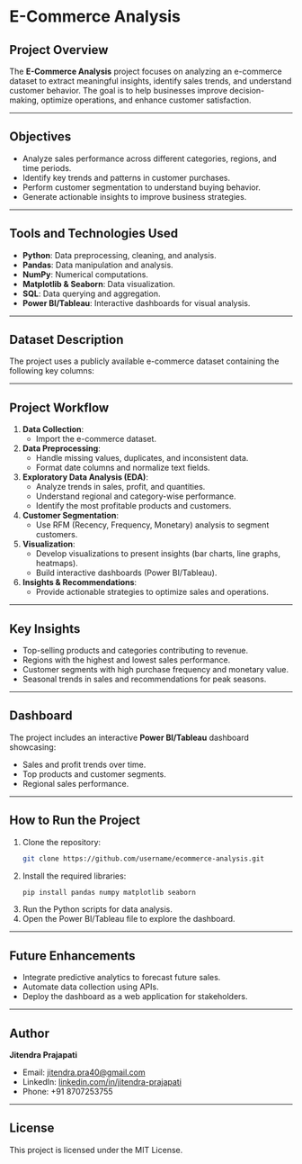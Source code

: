 # E-Commerce Analysis

## Project Overview
The **E-Commerce Analysis** project focuses on analyzing an e-commerce dataset to extract meaningful insights, identify sales trends, and understand customer behavior. The goal is to help businesses improve decision-making, optimize operations, and enhance customer satisfaction.

---

## Objectives
- Analyze sales performance across different categories, regions, and time periods.
- Identify key trends and patterns in customer purchases.
- Perform customer segmentation to understand buying behavior.
- Generate actionable insights to improve business strategies.

---

## Tools and Technologies Used
- **Python**: Data preprocessing, cleaning, and analysis.
- **Pandas**: Data manipulation and analysis.
- **NumPy**: Numerical computations.
- **Matplotlib & Seaborn**: Data visualization.
- **SQL**: Data querying and aggregation.
- **Power BI/Tableau**: Interactive dashboards for visual analysis.

---

## Dataset Description
The project uses a publicly available e-commerce dataset containing the following key columns:


---

## Project Workflow
1. **Data Collection**:
   - Import the e-commerce dataset.
2. **Data Preprocessing**:
   - Handle missing values, duplicates, and inconsistent data.
   - Format date columns and normalize text fields.
3. **Exploratory Data Analysis (EDA)**:
   - Analyze trends in sales, profit, and quantities.
   - Understand regional and category-wise performance.
   - Identify the most profitable products and customers.
4. **Customer Segmentation**:
   - Use RFM (Recency, Frequency, Monetary) analysis to segment customers.
5. **Visualization**:
   - Develop visualizations to present insights (bar charts, line graphs, heatmaps).
   - Build interactive dashboards (Power BI/Tableau).
6. **Insights & Recommendations**:
   - Provide actionable strategies to optimize sales and operations.

---

## Key Insights
- Top-selling products and categories contributing to revenue.
- Regions with the highest and lowest sales performance.
- Customer segments with high purchase frequency and monetary value.
- Seasonal trends in sales and recommendations for peak seasons.

---

## Dashboard
The project includes an interactive **Power BI/Tableau** dashboard showcasing:
- Sales and profit trends over time.
- Top products and customer segments.
- Regional sales performance.

---

## How to Run the Project
1. Clone the repository:
   ```bash
   git clone https://github.com/username/ecommerce-analysis.git
   ```
2. Install the required libraries:
   ```bash
   pip install pandas numpy matplotlib seaborn
   ```
3. Run the Python scripts for data analysis.
4. Open the Power BI/Tableau file to explore the dashboard.

---

## Future Enhancements
- Integrate predictive analytics to forecast future sales.
- Automate data collection using APIs.
- Deploy the dashboard as a web application for stakeholders.

---

## Author
**Jitendra Prajapati**  
- Email: [jitendra.pra40@gmail.com](mailto:jitendra.pra40@gmail.com)  
- LinkedIn: [linkedin.com/in/jitendra-prajapati](#)  
- Phone: +91 8707253755

---

## License
This project is licensed under the MIT License.
